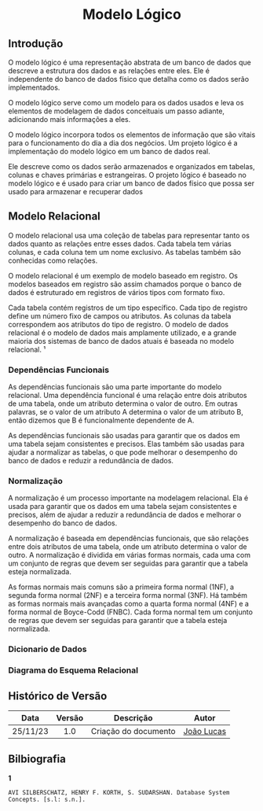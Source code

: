 <center>

# <a>Modelo Lógico</a>
</center>

## <a>Introdução</a>
O modelo lógico é uma representação abstrata de um banco de dados que descreve a estrutura dos dados e as relações entre eles. Ele é independente do banco de dados físico que detalha como os dados serão implementados. 

O modelo lógico serve como um modelo para os dados usados e leva os elementos de modelagem de dados conceituais um passo adiante, adicionando mais informações a eles. 

O modelo lógico incorpora todos os elementos de informação que são vitais para o funcionamento do dia a dia dos negócios. Um projeto lógico é a implementação do modelo lógico em um banco de dados real. 

Ele descreve como os dados serão armazenados e organizados em tabelas, colunas e chaves primárias e estrangeiras. O projeto lógico é baseado no modelo lógico e é usado para criar um banco de dados físico que possa ser usado para armazenar e recuperar dados


## <a>Modelo Relacional</a>
O modelo relacional usa uma coleção de tabelas para representar tanto os dados quanto as relações entre esses dados. Cada tabela tem várias colunas, e cada coluna tem um nome exclusivo. As tabelas também são conhecidas como relações. 

O modelo relacional é um exemplo de modelo baseado em registro. Os modelos baseados em registro são assim chamados porque o banco de dados é estruturado em registros de vários tipos com formato fixo. 

Cada tabela contém registros de um tipo específico. Cada tipo de registro define um número fixo de campos ou atributos. As colunas da tabela correspondem aos atributos do tipo de registro. O modelo de dados relacional é o modelo de dados mais amplamente utilizado, e a grande maioria dos sistemas de banco de dados atuais é baseada no modelo relacional. ¹

### <a>Dependências Funcionais</a>
As dependências funcionais são uma parte importante do modelo relacional. Uma dependência funcional é uma relação entre dois atributos de uma tabela, onde um atributo determina o valor de outro. Em outras palavras, se o valor de um atributo A determina o valor de um atributo B, então dizemos que B é funcionalmente dependente de A.

 As dependências funcionais são usadas para garantir que os dados em uma tabela sejam consistentes e precisos. Elas também são usadas para ajudar a normalizar as tabelas, o que pode melhorar o desempenho do banco de dados e reduzir a redundância de dados.

### <a>Normalização</a>
A normalização é um processo importante na modelagem relacional. Ela é usada para garantir que os dados em uma tabela sejam consistentes e precisos, além de ajudar a reduzir a redundância de dados e melhorar o desempenho do banco de dados. 

A normalização é baseada em dependências funcionais, que são relações entre dois atributos de uma tabela, onde um atributo determina o valor de outro. A normalização é dividida em várias formas normais, cada uma com um conjunto de regras que devem ser seguidas para garantir que a tabela esteja normalizada. 

As formas normais mais comuns são a primeira forma normal (1NF), a segunda forma normal (2NF) e a terceira forma normal (3NF). Há também as formas normais mais avançadas como a quarta forma normal (4NF) e a forma normal de Boyce-Codd (FNBC). Cada forma normal tem um conjunto de regras que devem ser seguidas para garantir que a tabela esteja normalizada. 

### <a>Dicionario de Dados</a>


### <a>Diagrama do Esquema Relacional</a>


## <a>Histórico de Versão</a>
|   Data   | Versão |      Descrição       |                   Autor                    |
| :------: | :----: | :------------------: | :----------------------------------------: |
| 25/11/23 |  1.0   | Criação do documento | [João Lucas](https://github.com/HacKairos) |

## <a>Bilbiografia</a>
**1**

    AVI SILBERSCHATZ, HENRY F. KORTH, S. SUDARSHAN. Database System Concepts. [s.l: s.n.].